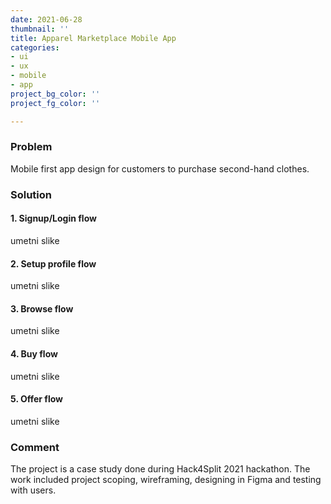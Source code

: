 ```yaml
---
date: 2021-06-28
thumbnail: ''
title: Apparel Marketplace Mobile App
categories:
- ui
- ux
- mobile
- app
project_bg_color: ''
project_fg_color: ''

---
```


### Problem

Mobile first app design for customers to purchase second-hand clothes.

### Solution

#### 1. Signup/Login flow

umetni slike

#### 2. Setup profile flow

umetni slike

#### 3. Browse flow

umetni slike

#### 4. Buy flow

umetni slike

#### 5. Offer flow

umetni slike

### Comment

The project is a case study done during Hack4Split 2021 hackathon. The work included project scoping, wireframing, designing in Figma and testing with users.